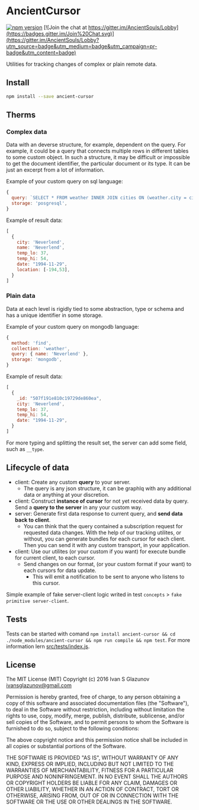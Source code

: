 # AncientCursor

[![npm version](https://badge.fury.io/js/ancient-cursor.svg)](https://badge.fury.io/js/ancient-cursor)
[![Join the chat at https://gitter.im/AncientSouls/Lobby](https://badges.gitter.im/Join%20Chat.svg)](https://gitter.im/AncientSouls/Lobby?utm_source=badge&utm_medium=badge&utm_campaign=pr-badge&utm_content=badge)

Utilities for tracking changes of complex or plain remote data.

## Install
```bash
npm install --save ancient-cursor
```

## Therms

### Complex data

Data with an deverse structure, for example, dependent on the query.
For example, it could be a query that connects multiple rows in different tables to some custom object.
In such a structure, it may be difficult or impossible to get the document identifier, the particular document or its type. It can be just an excerpt from a lot of information.

Example of your custom query on sql language:
```js
{
  query: `SELECT * FROM weather INNER JOIN cities ON (weather.city = cities.name);`,
  storage: 'posgresql',
}
```

Example of result data:
```js
[
  {
    city: 'Neverlend',
    name: 'Neverlend',
    temp_lo: 37,
    temp_hi: 54,
    date: "1994-11-29",
    location: [-194,53],
  }
]
```

### Plain data

Data at each level is rigidly tied to some abstraction, type or schema and has a unique identifier in some storage.

Example of your custom query on mongodb language:
```js
{
  method: 'find',
  collection: 'weather',
  query: { name: 'Neverlend' },
  storage: 'mongodb',
}
```

Example of result data:
```js
[
  {
    _id: "507f191e810c19729de860ea",
    city: 'Neverlend',
    temp_lo: 37,
    temp_hi: 54,
    date: "1994-11-29",
  }
]
```

For more typing and splitting the result set, the server can add some field, such as `__type`.

## Lifecycle of data

- client: Create any custom **query** to your server.
  - The query is any json structure, it can be graphlq with any additional data or anything at your discretion.
- client: Construct **instance of cursor** for not yet received data by query. Send a **query to the server** in any your custom way.
- server: Generate first data response to current query, and **send data back to client**.
  - You can think that the query contained a subscription request for requested data changes. With the help of our tracking utilites, or without, you can generate bundles for each cursor for each client. Then you can send it with any custom transport, in your application.
- client: Use our utilites (or your custom if you want) for execute bundle for current client, to each cursor.
  - Send changes on our format, (or your custom format if your want) to each cursors for data update.
    - This will emit a notification to be sent to anyone who listens to this cursor.

Simple example of fake server-client logic writed in test `concepts` > `fake primitive server-client`.

## Tests

Tests can be started with comand `npm install ancient-cursor && cd ./node_modules/ancient-cursor && npm run compile && npm test`. For more information lern [src/tests/index.js](https://github.com/AncientSouls/Cursor/blob/master/src/tests/index.js).

## License

The MIT License (MIT)
Copyright (c) 2016 Ivan S Glazunov <ivansglazunov@gmail.com>

Permission is hereby granted, free of charge, to any person obtaining a copy of this software and associated documentation files (the "Software"), to deal in the Software without restriction, including without limitation the rights to use, copy, modify, merge, publish, distribute, sublicense, and/or sell copies of the Software, and to permit persons to whom the Software is furnished to do so, subject to the following conditions:

The above copyright notice and this permission notice shall be included in all copies or substantial portions of the Software.

THE SOFTWARE IS PROVIDED "AS IS", WITHOUT WARRANTY OF ANY KIND, EXPRESS OR IMPLIED, INCLUDING BUT NOT LIMITED TO THE WARRANTIES OF MERCHANTABILITY, FITNESS FOR A PARTICULAR PURPOSE AND NONINFRINGEMENT. IN NO EVENT SHALL THE AUTHORS OR COPYRIGHT HOLDERS BE LIABLE FOR ANY CLAIM, DAMAGES OR OTHER LIABILITY, WHETHER IN AN ACTION OF CONTRACT, TORT OR OTHERWISE, ARISING FROM, OUT OF OR IN CONNECTION WITH THE SOFTWARE OR THE USE OR OTHER DEALINGS IN THE SOFTWARE.
